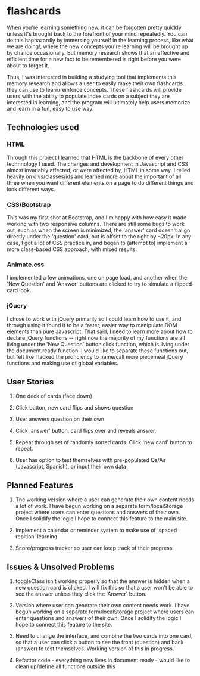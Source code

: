 
# flashcards

When you're learning something new, it can be forgotten pretty quickly unless it's brought back to the forefront of your mind repeatedly. You can do this haphazardly by immersing yourself in the learning process, like what we are doing!, where the new concepts you're learning will be brought up by chance occasionally. But memory research shows that an effective and efficient time for a new fact to be remembered is right before you were about to forget it. 

Thus, I was interested in building a studying tool that implements this memory research and allows a user to easily make their own flashcards they can use to learn/reinforce concepts. These flashcards will provide users with the ability to populate index cards on a subject they are interested in learning, and the program will ultimately help users memorize and learn in a fun, easy to use way.




## Technologies used

### HTML
Through this project I learned that HTML is the backbone of every other technnology I used. The changes and development in Javascript and CSS almost invariably affected, or were affected by, HTML in some way. I relied heavily on divs/classes/ids and learned more about the important of all three when you want different elements on a page to do different things and look different ways.

### CSS/Bootstrap
This was my first shot at Bootstrap, and I'm happy with how easy it made working with two responsive columns. There are still some bugs to work out, such as when the screen is minimized, the 'answer' card doesn't align directly under the 'question' card, but is offset to the right by ~20px. In any case, I got a lot of CSS practice in, and began to (attempt to) implement a more class-based CSS approach, with mixed results.

### Animate.css
I implemented a few animations, one on page load, and another when the 'New Question' and 'Answer' buttons are clicked to try to simulate a flipped-card look.

### jQuery
I chose to work with jQuery primarily so I could learn how to use it, and through using it found it to be a faster, easier way to manipulate DOM elements than pure Javascript. That said, I need to learn more about how to declare jQuery functions -- right now the majority of my functions are all living under the 'New Question' button click function, which is living under the document.ready function. I would like to separate these functions out, but felt like I lacked the proficiency to name/call more piecemeal jQuery functions and making use of global variables.



## User Stories
1. One deck of cards (face down)

2. Click button, new card flips and shows question

3. User answers question on their own

4. Click 'answer' button, card flips over and reveals answer. 

5. Repeat through set of randomly sorted cards. Click 'new card' button to repeat.

6. User has option to test themselves with pre-populated Qs/As (Javascript, Spanish), or input their own data

## Planned Features
1. The working version where a user can generate their own content needs a lot of work. I have begun working on a separate form/localStorage project where users can enter questions and answers of their own. Once I solidify the logic I hope to connect this feature to the main site.

2. Implement a calendar or reminder system to make use of 'spaced repition' learning

3. Score/progress tracker so user can keep track of their progress

## Issues & Unsolved Problems

1. toggleClass isn't working properly so that the answer is hidden when a new question card is clicked. I will fix this so that a user won't be able to see the answer unless they click the 'Answer' button.

2. Version where user can generate their own content needs work. I have begun working on a separate form/localStorage project where users can enter questions and answers of their own. Once I solidify the logic I hope to connect this feature to the site.

3. Need to change the interface, and combine the two cards into one card, so that a user can click a button to see the front (question) and back (answer) to test themselves. Working version of this in progress. 

4. Refactor code - everything now lives in document.ready - would like to clean up/define all functions outside this

